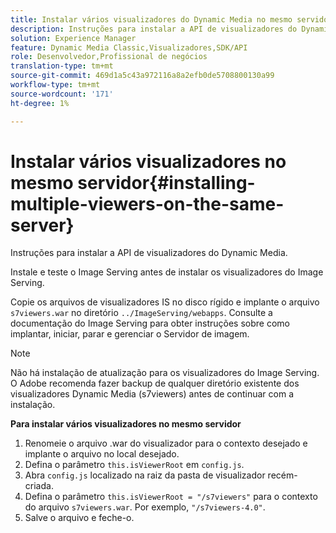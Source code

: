 ```yaml
---
title: Instalar vários visualizadores do Dynamic Media no mesmo servidor
description: Instruções para instalar a API de visualizadores do Dynamic Media.
solution: Experience Manager
feature: Dynamic Media Classic,Visualizadores,SDK/API
role: Desenvolvedor,Profissional de negócios
translation-type: tm+mt
source-git-commit: 469d1a5c43a972116a8a2efb0de5708800130a99
workflow-type: tm+mt
source-wordcount: '171'
ht-degree: 1%

---
```



# Instalar vários visualizadores no mesmo servidor{#installing-multiple-viewers-on-the-same-server}

<!-- Updated January 13, 2021 from https://wiki.corp.adobe.com/pages/viewpage.action?spaceKey=scene7qa&title=s7Viewers%2C+S7SDK%2C+S7OnDemand+Release+Notes - Contact is Sasha -->

Instruções para instalar a API de visualizadores do Dynamic Media.

Instale e teste o Image Serving antes de instalar os visualizadores do Image Serving.

Copie os arquivos de visualizadores IS no disco rígido e implante o arquivo `s7viewers.war` no diretório `../ImageServing/webapps`. Consulte a documentação do Image Serving para obter instruções sobre como implantar, iniciar, parar e gerenciar o Servidor de imagem.

>[!NOTE]
>
>Não há instalação de atualização para os visualizadores do Image Serving. O Adobe recomenda fazer backup de qualquer diretório existente dos visualizadores Dynamic Media (s7viewers) antes de continuar com a instalação.

**Para instalar vários visualizadores no mesmo servidor**

1. Renomeie o arquivo .war do visualizador para o contexto desejado e implante o arquivo no local desejado.
1. Defina o parâmetro `this.isViewerRoot` em `config.js`.
1. Abra `config.js` localizado na raiz da pasta de visualizador recém-criada.
1. Defina o parâmetro `this.isViewerRoot = "/s7viewers"` para o contexto do arquivo `s7viewers.war`. Por exemplo, `"/s7viewers-4.0"`.
1. Salve o arquivo e feche-o.
